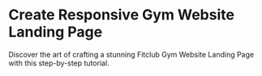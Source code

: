 # Create Responsive Gym Website Landing Page
Discover the art of crafting a stunning Fitclub Gym Website Landing Page with this step-by-step tutorial.
